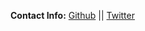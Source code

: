 
**Contact Info:**
[Github](https://github.com/isamardzija) || [Twitter](https://twitter.com/i_samardzija) 
